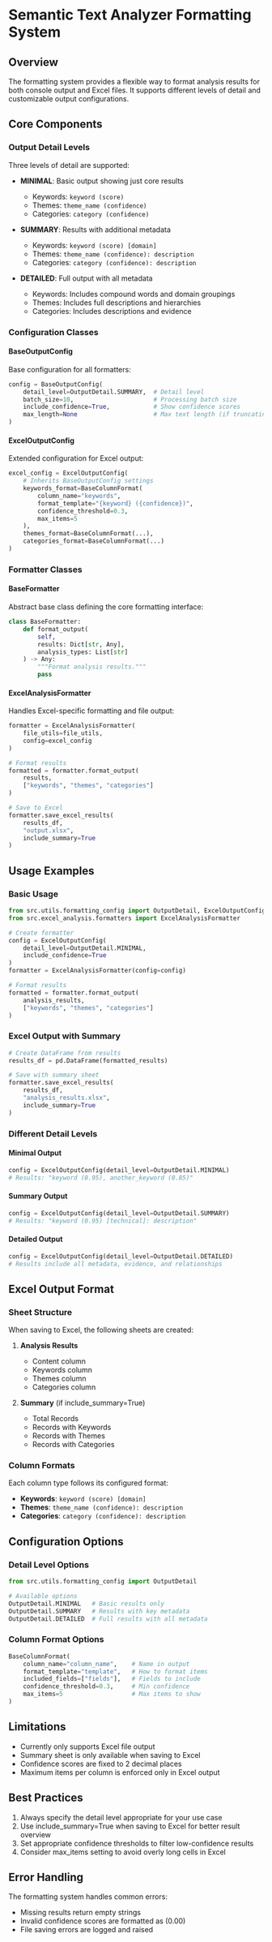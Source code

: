 # Semantic Text Analyzer Formatting System

## Overview
The formatting system provides a flexible way to format analysis results for both console output and Excel files. It supports different levels of detail and customizable output configurations.

## Core Components

### Output Detail Levels
Three levels of detail are supported:
- **MINIMAL**: Basic output showing just core results
  - Keywords: `keyword (score)`
  - Themes: `theme_name (confidence)`
  - Categories: `category (confidence)`

- **SUMMARY**: Results with additional metadata
  - Keywords: `keyword (score) [domain]`
  - Themes: `theme_name (confidence): description`
  - Categories: `category (confidence): description`

- **DETAILED**: Full output with all metadata
  - Keywords: Includes compound words and domain groupings
  - Themes: Includes full descriptions and hierarchies
  - Categories: Includes descriptions and evidence

### Configuration Classes

#### BaseOutputConfig
Base configuration for all formatters:
```python
config = BaseOutputConfig(
    detail_level=OutputDetail.SUMMARY,  # Detail level
    batch_size=10,                      # Processing batch size
    include_confidence=True,            # Show confidence scores
    max_length=None                     # Max text length (if truncating)
)
```

#### ExcelOutputConfig
Extended configuration for Excel output:
```python
excel_config = ExcelOutputConfig(
    # Inherits BaseOutputConfig settings
    keywords_format=BaseColumnFormat(
        column_name="keywords",
        format_template="{keyword} ({confidence})",
        confidence_threshold=0.3,
        max_items=5
    ),
    themes_format=BaseColumnFormat(...),
    categories_format=BaseColumnFormat(...)
)
```

### Formatter Classes

#### BaseFormatter
Abstract base class defining the core formatting interface:
```python
class BaseFormatter:
    def format_output(
        self, 
        results: Dict[str, Any], 
        analysis_types: List[str]
    ) -> Any:
        """Format analysis results."""
        pass
```

#### ExcelAnalysisFormatter
Handles Excel-specific formatting and file output:
```python
formatter = ExcelAnalysisFormatter(
    file_utils=file_utils,
    config=excel_config
)

# Format results
formatted = formatter.format_output(
    results,
    ["keywords", "themes", "categories"]
)

# Save to Excel
formatter.save_excel_results(
    results_df,
    "output.xlsx",
    include_summary=True
)
```

## Usage Examples

### Basic Usage
```python
from src.utils.formatting_config import OutputDetail, ExcelOutputConfig
from src.excel_analysis.formatters import ExcelAnalysisFormatter

# Create formatter
config = ExcelOutputConfig(
    detail_level=OutputDetail.MINIMAL,
    include_confidence=True
)
formatter = ExcelAnalysisFormatter(config=config)

# Format results
formatted = formatter.format_output(
    analysis_results,
    ["keywords", "themes", "categories"]
)
```

### Excel Output with Summary
```python
# Create DataFrame from results
results_df = pd.DataFrame(formatted_results)

# Save with summary sheet
formatter.save_excel_results(
    results_df,
    "analysis_results.xlsx",
    include_summary=True
)
```

### Different Detail Levels

#### Minimal Output
```python
config = ExcelOutputConfig(detail_level=OutputDetail.MINIMAL)
# Results: "keyword (0.95), another_keyword (0.85)"
```

#### Summary Output
```python
config = ExcelOutputConfig(detail_level=OutputDetail.SUMMARY)
# Results: "keyword (0.95) [technical]: description"
```

#### Detailed Output
```python
config = ExcelOutputConfig(detail_level=OutputDetail.DETAILED)
# Results include all metadata, evidence, and relationships
```

## Excel Output Format

### Sheet Structure
When saving to Excel, the following sheets are created:

1. **Analysis Results**
   - Content column
   - Keywords column
   - Themes column
   - Categories column

2. **Summary** (if include_summary=True)
   - Total Records
   - Records with Keywords
   - Records with Themes
   - Records with Categories

### Column Formats
Each column type follows its configured format:

- **Keywords**: `keyword (score) [domain]`
- **Themes**: `theme_name (confidence): description`
- **Categories**: `category (confidence): description`

## Configuration Options

### Detail Level Options
```python
from src.utils.formatting_config import OutputDetail

# Available options
OutputDetail.MINIMAL   # Basic results only
OutputDetail.SUMMARY   # Results with key metadata
OutputDetail.DETAILED  # Full results with all metadata
```

### Column Format Options
```python
BaseColumnFormat(
    column_name="column_name",    # Name in output
    format_template="template",   # How to format items
    included_fields=["fields"],   # Fields to include
    confidence_threshold=0.3,     # Min confidence
    max_items=5                   # Max items to show
)
```

## Limitations
- Currently only supports Excel file output
- Summary sheet is only available when saving to Excel
- Confidence scores are fixed to 2 decimal places
- Maximum items per column is enforced only in Excel output

## Best Practices
1. Always specify the detail level appropriate for your use case
2. Use include_summary=True when saving to Excel for better result overview
3. Set appropriate confidence thresholds to filter low-confidence results
4. Consider max_items setting to avoid overly long cells in Excel

## Error Handling
The formatting system handles common errors:
- Missing results return empty strings
- Invalid confidence scores are formatted as (0.00)
- File saving errors are logged and raised